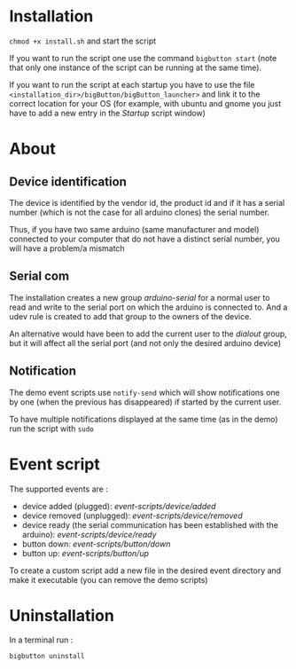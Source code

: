 # Installation

`chmod +x install.sh` and start the script

If you want to run the script one use the command `bigbutton start` (note that only one instance of the script can be running at the same time).

If you want to run the script at each startup you have to use the file `<installation_dir>/bigButton/bigButton_launcher>` and link it to 
the correct location for your OS (for example, with ubuntu and gnome you just have to add a new entry in the *Startup* script window)


# About

## Device identification

The device is identified by the vendor id, the product id and if it has a serial number (which is not the case for all arduino clones) the serial number.

Thus, if you have two same arduino (same manufacturer and model) connected to your computer that do not have a distinct serial number, you will have a problem/a mismatch

## Serial com
The installation creates a new group *arduino-serial* for a normal user to read and write to the serial port on which the arduino is connected to.
And a udev rule is created to add that group to the owners of the device.

An alternative would have been to add the current user to the *dialout* group, but it will affect all the serial port (and not only the desired
arduino device)

## Notification

The demo event scripts use `notify-send` which will show notifications one by one (when the previous has disappeared) if started by the current user.

To have multiple notifications displayed at the same time (as in the demo) run the script with `sudo`


# Event script

The supported events are :

- device added (plugged): *event-scripts/device/added*
- device removed (unplugged): *event-scripts/device/removed*
- device ready (the serial communication has been established with the arduino): *event-scripts/device/ready*
- button down: *event-scripts/button/down*
- button up: *event-scripts/button/up*

To create a custom script add a new file in the desired event directory and make it executable (you can remove the demo scripts)


# Uninstallation

In a terminal run :

`bigbutton uninstall`
